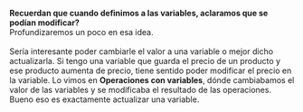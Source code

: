 **Recuerdan que cuando definimos a las variables, aclaramos que se podían modificar?**
<br>
Profundizaremos un poco en esa idea.
<br>
<br>
Sería interesante poder cambiarle el valor a una variable o mejor dicho actualizarla. Si tengo una variable que guarda el precio de un producto y ese producto aumenta de precio, tiene sentido poder modificar el precio en la variable. Lo vimos en **Operaciones con variables**, dónde cambiabamos el valor de las variables y se modificaba el resultado de las operaciones. Bueno eso es exactamente actualizar una variable.

<br>

